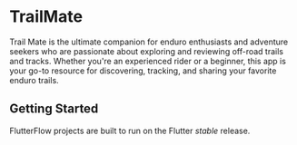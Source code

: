 # TrailMate
Trail Mate is the ultimate companion for enduro enthusiasts and adventure seekers who are passionate about exploring and reviewing off-road trails and tracks. Whether you're an experienced rider or a beginner, this app is your go-to resource for discovering, tracking, and sharing your favorite enduro trails.

## Getting Started

FlutterFlow projects are built to run on the Flutter _stable_ release.
